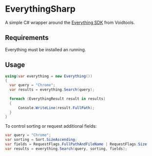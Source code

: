 # EverythingSharp
A simple C# wrapper around the [Everything SDK](https://www.voidtools.com/support/everything/sdk/) from Voidtools.

## Requirements
Everything must be installed an running.

## Usage
```C#
using(var everything = new Everything())
{
  var query = "Chrome";
  var results = everything.Search(query);
  
  foreach (EverythingResult result in results)
  {
      Console.WriteLine(result.FullPath);
  }
}
```

To control sorting or request additional fields:
```C#
var query = "Chrome";
var sorting = Sort.SizeAscending;
var fields = RequestFlags.FullPathAndFileName | RequestFlags.Size
var results = everything.Search(query, sorting, fields);
```

